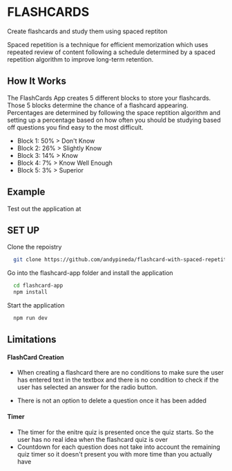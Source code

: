 # FLASHCARDS 
Create flashcards and study them using spaced reptiton 

Spaced repetition is a technique for efficient memorization which uses repeated review of content following a schedule determined by a spaced repetition algorithm to improve long-term retention.


## How It Works 

The FlashCards App creates 5 different blocks to store your flashcards. Those 5 blocks determine the chance of a flashcard appearing. Percentages are determined 
by following the space reptition algorithm and setting up a percentage based on how often you should be studying based off questions you find easy to the most difficult. 

- Block 1: 50% >  Don't Know
- Block 2: 26% >  Slightly Know
- Block 3: 14% >  Know 
- Block 4: 7%  >  Know Well Enough 
- Block 5: 3%  >  Superior 


## Example 
Test out the application at 




## SET UP 

Clone the repoistry 
```bash
  git clone https://github.com/andypineda/flashcard-with-spaced-repetition-algorithm
```

Go into the flashcard-app folder and install the application 
```bash
  cd flashcard-app 
  npm install 
```

Start the application 
```bash
  npm run dev 
``` 



## Limitations 

#### FlashCard Creation 
- When creating a flashcard there are no conditions to make sure the user has entered text in the textbox and there is no condition to check if the user 
  has selected an answer for the radio button.
  
- There is not an option to delete a question once it has been added 

#### Timer 
- The timer for the enitre quiz is presented once the quiz starts. So the user has no real idea when the flashcard quiz is over 
- Countdown for each question does not take into account the remaining quiz timer so it doesn't present you with more time than you actually have





